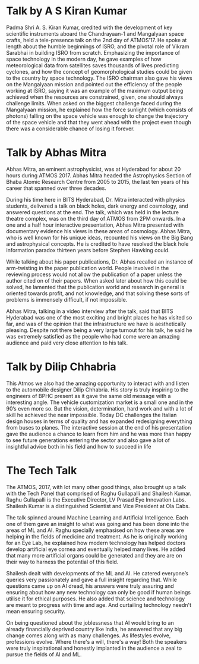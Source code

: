 <!-- TITLE: Talks -->
<!-- SUBTITLE: Every ATMOS, we host a variety of personalities from the technical field to give their insights and share with us their knowledge. This section serves as an overview of the talks we had this year for ATMOS. -->

# Talk by A S Kiran Kumar
Padma Shri A. S. Kiran Kumar, credited with the development of key scientific instruments aboard the Chandrayaan-1 and Mangalyaan space crafts, held a tele-presence talk on the 2nd day of ATMOS’17. He spoke at length about the humble beginnings of ISRO, and the pivotal role of Vikram Sarabhai in building ISRO from scratch. Emphasizing the importance of space technology in the modern day, he gave examples of how meteorological data from satellites saves thousands of lives predicting cyclones, and how the concept of geomorphological studies could be given to the country by space technology. The ISRO chairman also gave his views on the Mangalyaan mission and pointed out the efficiency of the people working at ISRO, saying it was an example of the maximum output being achieved when the resources are constrained, given, one should always challenge limits. When asked on the biggest challenge faced during the Mangalyaan mission, he explained how the force sunlight (which consists of photons) falling on the space vehicle was enough to change the trajectory of the space vehicle and that they went ahead with the project even though there was a considerable chance of losing it forever.

# Talk by Abhas Mitra
Abhas Mitra, an eminent astrophysicist, was at Hyderabad for about 20 hours during ATMOS 2017. Abhas Mitra headed the Astrophysics Section of Bhaba Atomic Research Centre from 2005 to 2015, the last ten years of his career that spanned over three decades. 

During his time here in BITS Hyderabad, Dr. Mitra interacted with physics students, delivered a talk on black holes, dark energy and cosmology, and answered questions at the end. The talk, which was held in the lecture theatre complex, was on the third day of ATMOS from 2PM onwards. In a one and a half hour interactive presentation, Abhas Mitra presented with documentary evidence his views in these areas of cosmology. Abhas Mitra, who is well known for his unique ideas, recounted his views on the Big Bang and astrophysical concepts. He is credited to have resolved the black hole information paradox thirteen years before Stephen Hawking could. 

While talking about his paper publications, Dr. Abhas recalled an instance of arm-twisting in the paper publication world. People involved in the reviewing process would not allow the publication of a paper unless the author cited on of their papers. When asked later about how this could be solved, he lamented that the publication world and research in general is oriented towards profit, and not knowledge, and that solving these sorts of problems is immensely difficult, if not impossible.

Abhas Mitra, talking in a video interview after the talk, said that BITS Hyderabad was one of the most exciting and bright places he has visited so far, and was of the opinion that the infrastructure we have is aesthetically pleasing. Despite not there being a very large turnout for his talk, he said he was extremely satisfied as the people who had come were an amazing audience and paid very close attention to his talk.

# Talk by Dilip Chhabria
This Atmos we also had the amazing opportunity to interact with and listen to the automobile designer Dilip Chhabria. His story is truly inspiring to the engineers of BPHC present as it gave the same old message with a interesting angle. The vehicle customization market is a small one and in the 90’s even more so. But the vision, determination, hard work and with a lot of skill he achieved the near impossible. Today DC challenges the Italian design houses in terms of quality and has expanded redesigning everything from buses to planes. The interactive session at the end of his presentation gave the audience a chance to learn from him and he was more than happy to see future generations entering the sector and also gave a lot of insightful advice both in his field and how to succeed in life

# The Tech Talk
The ATMOS, 2017, with lot many other good things, also brought up a talk with the Tech Panel that comprised of Raghu Gullapalli and Shailesh Kumar. Raghu Gullapalli is the Executive Director, LV Prasad Eye Innovation Labs. Shailesh Kumar is a distinguished Scientist and Vice President at Ola Cabs.

The talk spinned around Machine Learning and Artificial Intelligence. Each one of them gave an insight to what was going and has been done into the areas of ML and AI. Raghu specially emphasised on how these areas are helping in the fields of medicine and treatment. As he is originally working for an Eye Lab, he explained how modern technology has helped doctors develop artificial eye cornea and eventually helped many lives. He added that many more artificial organs could be generated and they are are on their way to harness the potential of this field.

Shailesh dealt with developments of the ML and AI. He catered everyone’s queries very passionately and gave a full insight regarding that. While questions came up on AI dread, his answers were truly assuring and ensuring about how any new technology can only be good if human beings utilise it for ethical purposes. He also added that science and technology are meant to progress with time and age. And curtailing technology needn't mean ensuring security. 

On being questioned about the joblessness that AI would bring to an already financially deprived country like India, he answered that any big change comes along with as many challenges. As lifestyles evolve, professions evolve. Where there's a will, there's a way! Both the speakers were truly inspirational and honestly implanted in the audience a zeal to pursue the fields of AI and ML.



